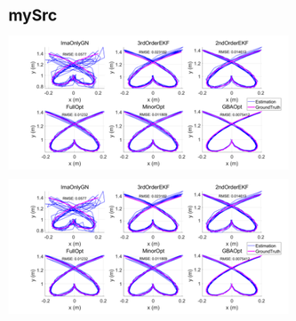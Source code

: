 # mySrc
![image](https://github.com/richardXia7462/RelativeStateEstimation/blob/main/absolute_trajectory_error_comparison.png)

[![IMAGE ALT TEXT HERE](https://github.com/richardXia7462/RelativeStateEstimation/blob/main/absolute_trajectory_error_comparison.png)](https://www.youtube.com/watch?v=0idb9Ls2iAM)
